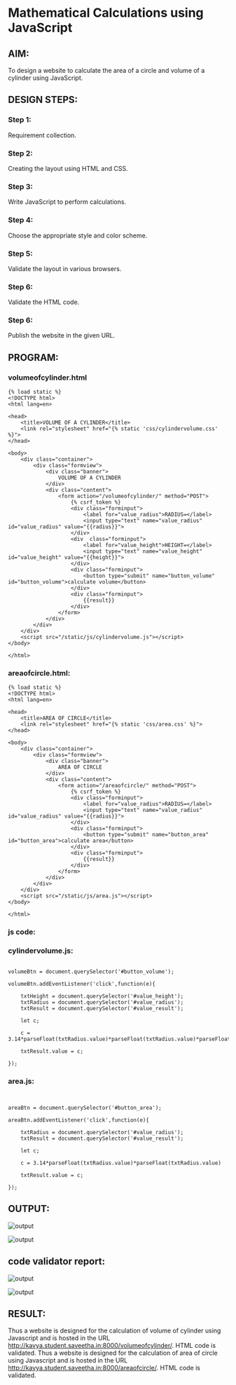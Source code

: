 # Mathematical Calculations using JavaScript
## AIM:
To design a website to calculate the area of a circle and volume of a cylinder using JavaScript.

## DESIGN STEPS:
### Step 1: 
Requirement collection.
### Step 2:
Creating the layout using HTML and CSS.
### Step 3:
Write JavaScript to perform calculations.
### Step 4:
Choose the appropriate style and color scheme.
### Step 5:
Validate the layout in various browsers.
### Step 6:
Validate the HTML code.
### Step 6:
Publish the website in the given URL.


## PROGRAM:

### volumeofcylinder.html
```
{% load static %}
<!DOCTYPE html>
<html lang=en>

<head>
    <title>VOLUME OF A CYLINDER</title>
    <link rel="stylesheet" href="{% static 'css/cylindervolume.css' %}">
</head>

<body>
    <div class="container">
        <div class="formview">
            <div class="banner">
                VOLUME OF A CYLINDER
            </div>
            <div class="content">
                <form action="/volumeofcylinder/" method="POST">
                    {% csrf_token %}
                    <div class="forminput">
                        <label for="value_radius">RADIUS=</label>
                        <input type="text" name="value_radius" id="value_radius" value="{{radius}}">
                    </div>
                    <div  class="forminput">
                        <label for="value_height">HEIGHT=</label>
                        <input type="text" name="value_height" id="value_height" value="{{height}}">
                    </div>                    
                    <div class="forminput">
                        <button type="submit" name="button_volume" id="button_volume">calculate volume</button>
                    </div>
                    <div class="forminput">
                        {{result}}
                    </div>
                </form>
            </div>
        </div>
    </div>
    <script src="/static/js/cylindervolume.js"></script>
</body>

</html>
```

### areaofcircle.html:
```
{% load static %}
<!DOCTYPE html>
<html lang=en>

<head>
    <title>AREA OF CIRCLE</title>
    <link rel="stylesheet" href="{% static 'css/area.css' %}">
</head>

<body>
    <div class="container">
        <div class="formview">
            <div class="banner">
                AREA OF CIRCLE
            </div>
            <div class="content">
                <form action="/areaofcircle/" method="POST">
                    {% csrf_token %}
                    <div class="forminput">
                        <label for="value_radius">RADIUS=</label>
                        <input type="text" name="value_radius" id="value_radius" value="{{radius}}">
                    </div>                  
                    <div class="forminput">
                        <button type="submit" name="button_area" id="button_area">calculate area</button>
                    </div>
                    <div class="forminput">
                        {{result}}
                    </div>
                </form>
            </div>
        </div>
    </div>
    <script src="/static/js/area.js"></script>
</body>

</html>
```

### js code:
### cylindervolume.js:
```

volumeBtn = document.querySelector('#button_volume');

volumeBtn.addEventListener('click',function(e){

    txtHeight = document.querySelector('#value_height');
    txtRadius = document.querySelector('#value_radius');
    txtResult = document.querySelector('#value_result');

    let c;

    c = 3.14*parseFloat(txtRadius.value)*parseFloat(txtRadius.value)*parseFloat(txtHeight.value)

    txtResult.value = c;
    
});
```
### area.js:
```


areaBtn = document.querySelector('#button_area');

areaBtn.addEventListener('click',function(e){

    txtRadius = document.querySelector('#value_radius');
    txtResult = document.querySelector('#value_result');

    let c;

    c = 3.14*parseFloat(txtRadius.value)*parseFloat(txtRadius.value)

    txtResult.value = c;
    
});
```


## OUTPUT:
![output](./static/img/output1.jpg)

![output](./static/img/output2.jpg)

## code validator report:
![output](./static/img/report1.jpg)

![output](./static/img/report2.jpg)


## RESULT:
Thus a website is designed for the calculation of volume of cylinder using Javascript and is hosted in the URL http://kavya.student.saveetha.in:8000/volumeofcylinder/. HTML code is validated.
Thus a website is designed for the calculation of area of circle using Javascript and is hosted in the URL http://kavya.student.saveetha.in:8000/areaofcircle/. HTML code is validated.
